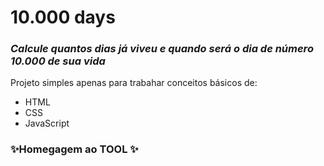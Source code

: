 # 10.000 days

### _Calcule quantos dias já viveu e quando será o dia de número 10.000 de sua vida_

Projeto simples apenas para trabahar conceitos básicos de:

- HTML
- CSS
- JavaScript

###  ✨Homegagem ao TOOL ✨
